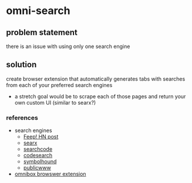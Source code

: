 # omni-search

## problem statement

there is an issue with using only one search engine

## solution

create browser extension that automatically generates tabs with searches from each of your preferred search engines

- a stretch goal would be to scrape each of those pages and return your own custom UI (similar to searx?)

### references

- search engines
  - [Feep! HN post]
  - [searx][0]
  - [searchcode][1]
  - [codesearch][2]
  - [symbolhound][3]
  - [publicwww][4]
- [omnibox browswer extension]

<!-- referencee -->

[Feep! HN post]: https://news.ycombinator.com/item?id=33494221

[0]: https://searx.tuxcloud.net/
[1]: https://searchcode.com/
[2]: https://codesearch.ai/
[3]: http://symbolhound.com/
[4]: https://publicwww.com/

[omnibox browswer extension]: https://github.com/GoogleChrome/chrome-extensions-samples/tree/main/api/omnibox/new-tab-search

